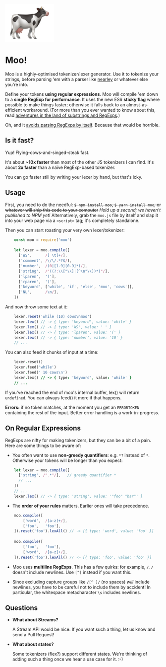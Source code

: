 ![](cow.png)

Moo!
====

Moo is a highly-optimised tokenizer/lexer generator. Use it to tokenize your strings, before parsing 'em with a parser like [nearley](https://github.com/hardmath123/nearley) or whatever else you're into.

Define your tokens **using regular expressions**. Moo will compile 'em down to a **single RegExp for performance**. It uses the new ES6 **sticky flag** where possible to make things faster; otherwise it falls back to an almost-as-efficient workaround. (For more than you ever wanted to know about this, read [adventures in the land of substrings and RegExps](http://mrale.ph/blog/2016/11/23/making-less-dart-faster.html).)

Oh, and it [avoids parsing RegExps by itself](https://hackernoon.com/the-madness-of-parsing-real-world-javascript-regexps-d9ee336df983#.2l8qu3l76). Because that would be horrible.


Is it fast?
-----------

Yup! Flying-cows-and-singed-steak fast.

It's about **~10x faster** than most of the other JS tokenizers I can find. It's about **2x faster** than a naïve RegExp-based tokenizer.

You can go faster still by writing your lexer by hand, but that's icky.


Usage
-----

First, you need to do the needful: ~~`$ npm install moo`, `$ yarn install moo`, or whatever will ship this code to your computer~~ _Hold up a second; we haven't published to NPM yet!_ Alternatively, grab the `moo.js` file by itself and slap it into your web page via a `<script>` tag; it's completely standalone.

Then you can start roasting your very own lexer/tokenizer:

```js
    const moo = require('moo')

    let lexer = moo.compile([
      ['WS',      /[ \t]+/],
      ['comment', /\/\/.*?$/],
      ['number',  /(0|[1-9][0-9]*)/],
      ['string',  /"((?:\\["\\]|[^\n"\\])*)"/],
      ['lparen',  '('],
      ['rparen',  ')'],
      ['keyword', ['while', 'if', 'else', 'moo', 'cows']],
      ['NL',      /\n/],
    ])
```

And now throw some text at it:

```js
    lexer.reset('while (10) cows\nmoo')
    lexer.lex() // -> { type: 'keyword', value: 'while' }
    lexer.lex() // -> { type: 'WS', value: ' ' }
    lexer.lex() // -> { type: 'lparen', value: '(' }
    lexer.lex() // -> { type: 'number', value: '10' }
    // ...
```

You can also feed it chunks of input at a time:

```j
    lexer.reset()
    lexer.feed('while')
    lexer.feed(' 10 cows\n')
    lexer.lex() // -> { type: 'keyword', value: 'while' }
    // ...
```

If you've reached the end of moo's internal buffer, lex() will return `undefined`. You can always feed() it more if that happens.

**Errors:** if no token matches, at the moment you get an `ERRORTOKEN` containing the rest of the input. Better error handling is a work-in-progress.


On Regular Expressions
----------------------

RegExps are nifty for making tokenizers, but they can be a bit of a pain. Here are some things to be aware of:

* You often want to use **non-greedy quantifiers**: e.g. `*?` instead of `*`. Otherwise your tokens will be longer than you expect:

```js
    let lexer = moo.compile([
      ['string', /".*"/],   // greedy quantifier *
      // ...
    ])
    // ...
    lexer.lex() // -> { type: 'string', value: '"foo" "bar"' }
```

* The **order of your rules** matters. Earlier ones will take precedence.

```js
    moo.compile([
        ['word',  /[a-z]+/],
        ['foo',   'foo'],
    ]).reset('foo').lexAll() // -> [{ type: 'word', value: 'foo' }]

    moo.compile([
        ['foo',   'foo'],
        ['word',  /[a-z]+/],
    ]).reset('foo').lexAll() // -> [{ type: 'foo', value: 'foo' }]
```

* Moo uses **multiline RegExps**. This has a few quirks: for example, `/./` doesn't include newlines. Use `[^]` instead if you want this.

* Since excluding capture groups like `/[^ ]/` (no spaces) _will_ include newlines, you have to be careful not to include them by accident! In particular, the whitespace metacharacter `\s` includes newlines.


Questions
---------

* **What about Streams?**

    A Stream API would be nice. If you want such a thing, let us know and send a Pull Request!

* **What about states?**

    Some tokenizers (flex?) support different states. We're thinking of adding such a thing once we hear a use case for it. :-)

